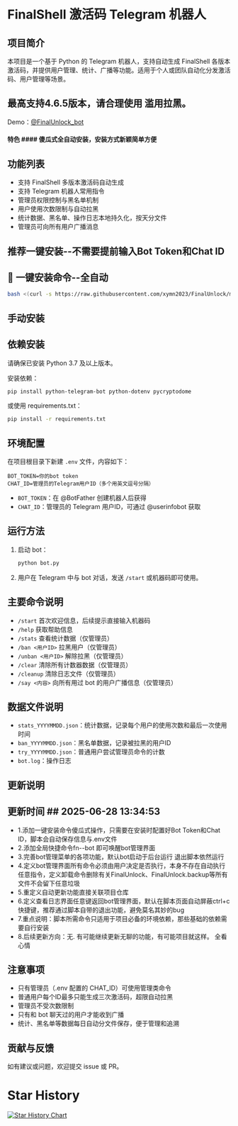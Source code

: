 # FinalShell 激活码 Telegram 机器人

## 项目简介

本项目是一个基于 Python 的 Telegram 机器人，支持自动生成 FinalShell 各版本激活码，并提供用户管理、统计、广播等功能。适用于个人或团队自动化分发激活码、用户管理等场景。

## 最高支持4.6.5版本，请合理使用 滥用拉黑。
Demo：[@FinalUnlock_bot](https://t.me/FinalUnlock_bot)

#### 特色 ####  傻瓜式全自动安装，安装方式新颖简单方便

## 功能列表
- 支持 FinalShell 多版本激活码自动生成
- 支持 Telegram 机器人常用指令
- 管理员权限控制与黑名单机制
- 用户使用次数限制与自动拉黑
- 统计数据、黑名单、操作日志本地持久化，按天分文件
- 管理员可向所有用户广播消息

## 推荐一键安装--不需要提前输入Bot Token和Chat ID

## 🚀 一键安装命令--全自动

```bash
bash <(curl -s https://raw.githubusercontent.com/xymn2023/FinalUnlock/main/onekey_install.sh)
```


## 手动安装

## 依赖安装

请确保已安装 Python 3.7 及以上版本。

安装依赖：

```bash
pip install python-telegram-bot python-dotenv pycryptodome
```

或使用 requirements.txt：

```bash
pip install -r requirements.txt
```

## 环境配置

在项目根目录下新建 `.env` 文件，内容如下：

```
BOT_TOKEN=你的bot token
CHAT_ID=管理员的Telegram用户ID（多个用英文逗号分隔）
```

- `BOT_TOKEN`：在 @BotFather 创建机器人后获得
- `CHAT_ID`：管理员的 Telegram 用户ID，可通过 @userinfobot 获取

## 运行方法

1. 启动 bot：
   ```bash
   python bot.py
   ```
2. 用户在 Telegram 中与 bot 对话，发送 `/start` 或机器码即可使用。

## 主要命令说明

- `/start`  首次欢迎信息，后续提示直接输入机器码
- `/help`   获取帮助信息
- `/stats`  查看统计数据（仅管理员）
- `/ban <用户ID>`   拉黑用户（仅管理员）
- `/unban <用户ID>`  解除拉黑（仅管理员）
- `/clear`  清除所有计数器数据（仅管理员）
- `/cleanup`  清除日志文件（仅管理员）
- `/say <内容>`  向所有用过 bot 的用户广播信息（仅管理员）

## 数据文件说明

- `stats_YYYYMMDD.json`：统计数据，记录每个用户的使用次数和最后一次使用时间
- `ban_YYYYMMDD.json`：黑名单数据，记录被拉黑的用户ID
- `try_YYYYMMDD.json`：普通用户尝试管理员命令的计数
- `bot.log`：操作日志

## 更新说明

## 更新时间 ## 2025-06-28 13:34:53 
- 1.添加一键安装命令傻瓜式操作，只需要在安装时配置好Bot Token和Chat ID，脚本会自动保存信息与.env文件
- 2.添加全局快捷命令fn--bot 即可唤醒bot管理界面
- 3.完善bot管理菜单的各项功能，默认bot启动于后台运行 退出脚本依然运行
- 4.定义bot管理界面所有命令必须由用户决定是否执行，本身不存在自动执行任意指令，定义卸载命令删除有关FinalUnlock、FinalUnlock.backup等所有文件不会留下任意垃圾
- 5.重定义自动更新功能直接关联项目仓库
- 6.定义查看日志界面任意键返回bot管理界面，默认在脚本页面自动屏蔽ctrl+c快捷键，推荐通过脚本自带的退出功能，避免莫名其妙的bug
- 7.重点说明：脚本所需命令只适用于项目必备的环境依赖，那些基础的依赖需要自行安装
- 8.后续更新方向：无. 有可能继续更新无聊的功能，有可能项目就这样。   全看心情

## 注意事项

- 只有管理员（.env 配置的 CHAT_ID）可使用管理类命令
- 普通用户每个ID最多只能生成三次激活码，超限自动拉黑
- 管理员不受次数限制
- 只有和 bot 聊天过的用户才能收到广播
- 统计、黑名单等数据每日自动分文件保存，便于管理和追溯

## 贡献与反馈

如有建议或问题，欢迎提交 issue 或 PR。 

# Star History

[![Star History Chart](https://api.star-history.com/svg?repos=xymn2023/FinalUnlock&type=Date)](https://www.star-history.com/#xymn2023/FinalUnlock&Date)

